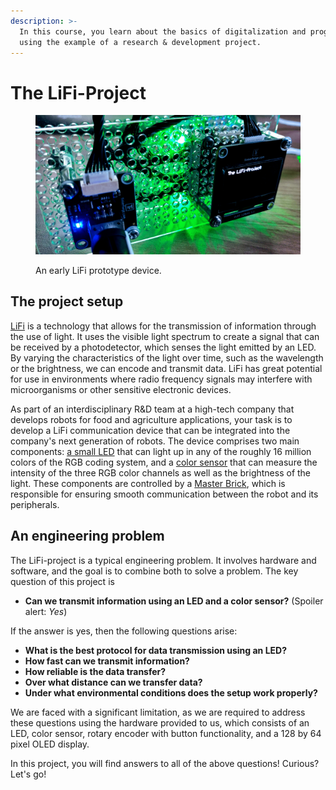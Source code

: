 ```yaml
---
description: >-
  In this course, you learn about the basics of digitalization and programming
  using the example of a research & development project.
---
```


# The LiFi-Project

<figure><img src=".gitbook/assets/lifi_project_teaser.jpg" alt=""><figcaption><p>An early LiFi prototype device.</p></figcaption></figure>

## The project setup

[LiFi](https://en.wikipedia.org/wiki/Li-Fi) is a technology that allows for the transmission of information through the use of light. It uses the visible light spectrum to create a signal that can be received by a photodetector, which senses the light emitted by an LED. By varying the characteristics of the light over time, such as the wavelength or the brightness, we can encode and transmit data. LiFi has great potential for use in environments where radio frequency signals may interfere with microorganisms or other sensitive electronic devices.

As part of an interdisciplinary R\&D team at a high-tech company that develops robots for food and agriculture applications, your task is to develop a LiFi communication device that can be integrated into the company's next generation of robots. The device comprises two main components: [a small LED](https://www.tinkerforge.com/en/doc/Hardware/Bricklets/RGB\_LED\_V2.html) that can light up in any of the roughly 16 million colors of the RGB coding system, and a [color sensor](https://www.tinkerforge.com/en/doc/Hardware/Bricklets/Color\_V2.html) that can measure the intensity of the three RGB color channels as well as the brightness of the light. These components are controlled by a [Master Brick](https://www.tinkerforge.com/en/doc/Hardware/Bricks/Master\_Brick.html), which is responsible for ensuring smooth communication between the robot and its peripherals.

## An engineering problem

The LiFi-project is a typical engineering problem. It involves hardware and software, and the goal is  to combine both to solve a problem. The key question of this project is

* **Can we transmit information using an LED and a color sensor?** (Spoiler alert: _Yes_)

If the answer is yes, then the following questions arise:

* **What is the best protocol for data transmission using an LED?**
* **How fast can we transmit information?**
* **How reliable is the data transfer?**
* **Over what distance can we transfer data?**
* **Under what environmental conditions does the setup work properly?**

We are faced with a significant limitation, as we are required to address these questions using the hardware provided to us, which consists of an LED, color sensor, rotary encoder with button functionality, and a 128 by 64 pixel OLED display.

In this project, you will find answers to all of the above questions! Curious? Let's go!

